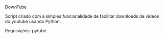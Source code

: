 DownTube

Script criado com a simples funcionalidade de facilitar downloads de vídeos do youtube usando Python.

Requisições: pytube
